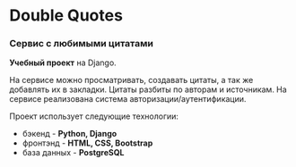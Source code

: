 # Double Quotes
### Сервис с любимыми цитатами

**Учебный проект** на Django.

На сервисе можно просматривать, создавать цитаты, а так же добавлять их в закладки. Цитаты разбиты по авторам и источникам.
На сервисе реализована система авторизации/аутентификации.

Проект использует следующие технологии:

* бэкенд - **Python, Django**
* фронтэнд - **HTML, CSS, Bootstrap**
* база данных - **PostgreSQL**

